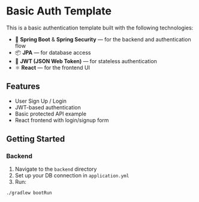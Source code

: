 # Basic Auth Template

This is a basic authentication template built with the following technologies:

- 🔐 **Spring Boot** & **Spring Security** — for the backend and authentication flow
- 📦 **JPA** — for database access
- 🔑 **JWT (JSON Web Token)** — for stateless authentication
- ⚛️ **React** — for the frontend UI

## Features

- User Sign Up / Login
- JWT-based authentication
- Basic protected API example
- React frontend with login/signup form

## Getting Started

### Backend

1. Navigate to the `backend` directory
2. Set up your DB connection in `application.yml`
3. Run:

```bash
./gradlew bootRun
